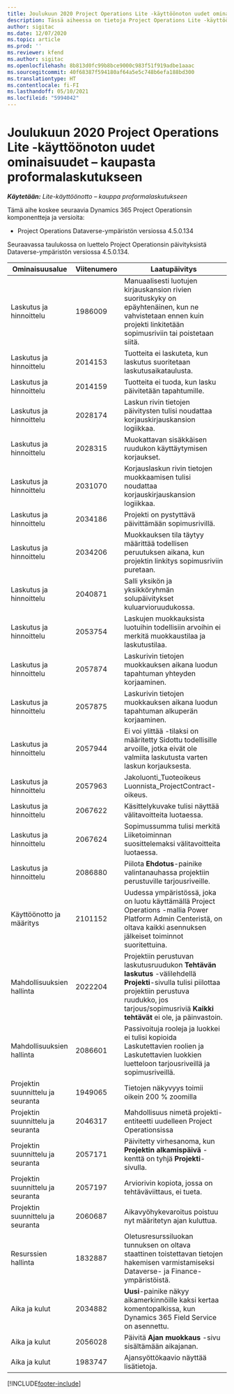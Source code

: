 ```yaml
---
title: Joulukuun 2020 Project Operations Lite -käyttöönoton uudet ominaisuudet – kaupasta proformalaskutukseen
description: Tässä aiheessa on tietoja Project Operations Lite -käyttöönoton – kaupasta proformalaskutukseen joulukuun 2020 version päivityksessä olevista laatupäivityksistä.
author: sigitac
ms.date: 12/07/2020
ms.topic: article
ms.prod: ''
ms.reviewer: kfend
ms.author: sigitac
ms.openlocfilehash: 8b813d0fc99b8bce9000c983f51f919adbe1aaac
ms.sourcegitcommit: 40f68387f594180af64a5e5c748b6efa188bd300
ms.translationtype: HT
ms.contentlocale: fi-FI
ms.lasthandoff: 05/10/2021
ms.locfileid: "5994042"
---
```

# <a name="whats-new-december-2020---project-operations-lite-deployment---deal-to-proforma-invoicing"></a>Joulukuun 2020 Project Operations Lite -käyttöönoton uudet ominaisuudet – kaupasta proformalaskutukseen

_**Käytetään:** Lite-käyttöönotto – kauppa proformalaskutukseen_

Tämä aihe koskee seuraavia Dynamics 365 Project Operationsin komponentteja ja versioita:

  - Project Operations Dataverse-ympäristön versiossa 4.5.0.134 

Seuraavassa taulukossa on luettelo Project Operationsin päivityksistä Dataverse-ympäristön versiossa 4.5.0.134.

| **Ominaisuusalue** | **Viitenumero** | **Laatupäivitys** |
| --- | --- | --- |
| Laskutus ja hinnoittelu | 1986009 | Manuaalisesti luotujen kirjauskansion rivien suorituskyky on epäyhtenäinen, kun ne vahvistetaan ennen kuin projekti linkitetään sopimusriviin tai poistetaan siitä. |
| Laskutus ja hinnoittelu | 2014153 | Tuotteita ei laskuteta, kun laskutus suoritetaan laskutusaikataulusta. |
| Laskutus ja hinnoittelu | 2014159 | Tuotteita ei tuoda, kun lasku päivitetään tapahtumille. |
| Laskutus ja hinnoittelu | 2028174 | Laskun rivin tietojen päivitysten tulisi noudattaa korjauskirjauskansion logiikkaa. |
| Laskutus ja hinnoittelu | 2028315 | Muokattavan sisäkkäisen ruudukon käyttäytymisen korjaukset. |
| Laskutus ja hinnoittelu | 2031070 | Korjauslaskun rivin tietojen muokkaamisen tulisi noudattaa korjauskirjauskansion logiikkaa. |
| Laskutus ja hinnoittelu | 2034186 | Projekti on pystyttävä päivittämään sopimusrivillä. |
| Laskutus ja hinnoittelu | 2034206 | Muokkauksen tila täytyy määrittää todellisen peruutuksen aikana, kun projektin linkitys sopimusriviin puretaan. |
| Laskutus ja hinnoittelu | 2040871 | Salli yksikön ja yksikköryhmän solupäivitykset kuluarvioruudukossa. |
| Laskutus ja hinnoittelu | 2053754 | Laskujen muokkauksista luotuihin todellisiin arvoihin ei merkitä muokkaustilaa ja laskutustilaa. |
| Laskutus ja hinnoittelu | 2057874 | Laskurivin tietojen muokkauksen aikana luodun tapahtuman yhteyden korjaaminen. |
| Laskutus ja hinnoittelu | 2057875 | Laskurivin tietojen muokkauksen aikana luodun tapahtuman alkuperän korjaaminen. |
| Laskutus ja hinnoittelu | 2057944 | Ei voi ylittää -tilaksi on määritetty Sidottu todellisille arvoille, jotka eivät ole valmiita laskutusta varten laskun korjauksesta. |
| Laskutus ja hinnoittelu | 2057963 | Jakoluonti\_Tuoteoikeus Luonnista\_ProjectContract-oikeus. |
| Laskutus ja hinnoittelu | 2067622 | Käsittelykuvake tulisi näyttää välitavoitteita luotaessa. |
| Laskutus ja hinnoittelu | 2067624 | Sopimussumma tulisi merkitä Liiketoiminnan suosittelemaksi välitavoitteita luotaessa. |
| Laskutus ja hinnoittelu | 2086880 | Piilota **Ehdotus**-painike valintanauhassa projektiin perustuville tarjousriveille. |
| Käyttöönotto ja määritys | 2101152 | Uudessa ympäristössä, joka on luotu käyttämällä Project Operations -mallia Power Platform Admin Centeristä, on oltava kaikki asennuksen jälkeiset toiminnot suoritettuina. |
|   Mahdollisuuksien hallinta | 2022204 | Projektiin perustuvan laskutusruudukon **Tehtävän laskutus** -välilehdellä **Projekti**-sivulla tulisi piilottaa projektiin perustuva ruudukko, jos tarjous/sopimusriviä **Kaikki tehtävät** ei ole, ja päinvastoin. |
|   Mahdollisuuksien hallinta | 2086601 | Passivoituja rooleja ja luokkei ei tulisi kopioida Laskutettavien roolien ja Laskutettavien luokkien luetteloon tarjousriveillä ja sopimusriveillä. |
| Projektin suunnittelu ja seuranta | 1949065 | Tietojen näkyvyys toimii oikein 200 % zoomilla |
| Projektin suunnittelu ja seuranta | 2046317 | Mahdollisuus nimetä projekti-entiteetti uudelleen Project Operationsissa |
| Projektin suunnittelu ja seuranta | 2057171 | Päivitetty virhesanoma, kun **Projektin alkamispäivä** -kenttä on tyhjä **Projekti**-sivulla. |
| Projektin suunnittelu ja seuranta | 2057197 | Arviorivin kopiota, jossa on tehtäväviittaus, ei tueta. |
| Projektin suunnittelu ja seuranta | 2060687 | Aikavyöhykevaroitus poistuu nyt määritetyn ajan kuluttua. |
| Resurssien hallinta | 1832887 | Oletusresurssiluokan tunnuksen on oltava staattinen toistettavan tietojen hakemisen varmistamiseksi Dataverse- ja Finance-ympäristöistä. |
| Aika ja kulut | 2034882 | **Uusi**-painike näkyy aikamerkinnöille kaksi kertaa komentopalkissa, kun Dynamics 365 Field Service on asennettu. |
| Aika ja kulut | 2056028 | Päivitä **Ajan muokkaus** -sivu sisältämään aikajanan. |
| Aika ja kulut | 1983747 | Ajansyöttökaavio näyttää lisätietoja. |


[!INCLUDE[footer-include](../../includes/footer-banner.md)]